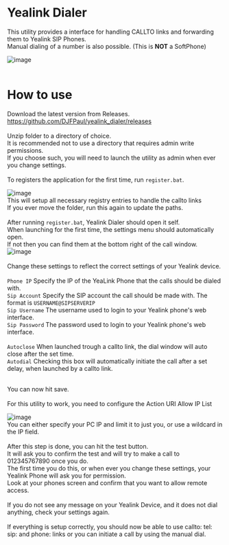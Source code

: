 # Yealink Dialer
This utility provides a interface for handling CALLTO links and forwarding them to Yealink SIP Phones. <br>
Manual dialing of a number is also possible. (This is __NOT__ a SoftPhone)<br>

![image](https://github.com/user-attachments/assets/9cf0563a-d393-4c38-a1b5-4ffa13a2f83f)
<br>
<br>
# How to use
Download the latest version from Releases. <br>
https://github.com/DJFPaul/yealink_dialer/releases <br>
<br>
Unzip folder to a directory of choice. <br>
It is recommended not to use a directory that requires admin write permissions. <br>
If you choose such, you will need to launch the utility as admin when ever you change settings. <br>
<br>
To registers the application for the first time, run `register.bat`. <br>

![image](https://github.com/DJFPaul/yealink_dialer/assets/35642602/d146a6ff-914f-4717-aea5-1f7a56bba78f)
<br>
This will setup all necessary registry entries to handle the callto links <br>
If you ever move the folder, run this again to update the paths. <br>
<br>
After running `register.bat`, Yealink Dialer should open it self. <br>
When launching for the first time, the settings menu should automatically open. <br>
If not then you can find them at the bottom right of the call window.<br>
![image](https://github.com/user-attachments/assets/6ff2caba-6642-4ab6-8074-6dde44db2ff9)
<br>
<br>
Change these settings to reflect the correct settings of your Yealink device. <br>
<br>
`Phone IP` Specify the IP of the YeaLink Phone that the calls should be dialed with. <br>
`Sip Account`  Specify the SIP account the call should be made with. The format is `USERNAME@SIPSERVERIP` <br>
`Sip Username`   The username used to login to your Yealink phone's web interface. <br>
`Sip Password`   The password used to login to your Yealink phone's web interface. <br>
<br>
`Autoclose` When launched trough a callto link, the dial window will auto close after the set time. <br>
`Autodial` Checking this box will automatically initiate the call after a set delay, when launched by a callto link. <br>

<br>
You can now hit save. <br>
<br>
For this utility to work, you need to configure the Action URI Allow IP List <br>

![image](https://github.com/DJFPaul/yealink_dialer/assets/35642602/18bb20c9-dc72-439f-b1b5-fddcc090b5cb)
<br>
You can either specify your PC IP and limit it to just you, or use a wildcard in the IP field. <br>
<br>
After this step is done, you can hit the test button. <br>
It will ask you to confirm the test and will try to make a call to 012345767890 once you do. <br>
The first time you do this, or when ever you change these settings, your Yealink Phone will ask you for permission. <br>
Look at your phones screen and confirm that you want to allow remote access. <br>
<br>
If you do not see any message on your Yealink Device, and it does not dial anything, check your settings again. <br>
<br>
If everything is setup correctly, you should now be able to use callto: tel: sip: and phone: links or you can initiate a call by using the manual dial. <br>
<br>
